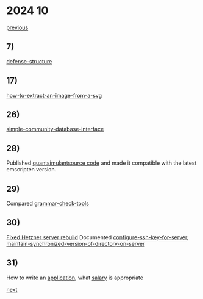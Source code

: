 # 2024 10

[previous](2024-09.md)

## 7)
[defense-structure](../../topics/master-thesis/planing/defense-structure.md)

## 17)
[how-to-extract-an-image-from-a-svg](../../topics/tools/linux/how-to-extract-an-image-from-a-svg.md)

## 26)
[simple-community-database-interface](../../topics/code/interfaces/simple-community-database-interface.md)

## 28)
Published [quantsimulant](https://quantsimulant.de)[source code](https://github.com/gratach/quantsimulant/tree/master) and made it compatible with the latest emscripten version.

## 29)
Compared [grammar-check-tools](../../topics/tools/web-pages/grammar-check-tools.md)

## 30)
[Fixed Hetzner server rebuild](../../topics/code/bugs/rebuilding-the-hetzner-server.md)
Documented [configure-ssh-key-for-server](../../topics/code/server/configure-ssh-key-for-server.md), [maintain-synchronized-version-of-directory-on-server](../../topics/code/server/maintain-synchronized-version-of-directory-on-server.md)
## 31)
How to write an [application](../../topics/job/application/application-documents.md), what [salary](salary.md) is appropriate

[next](2024-11.md)
